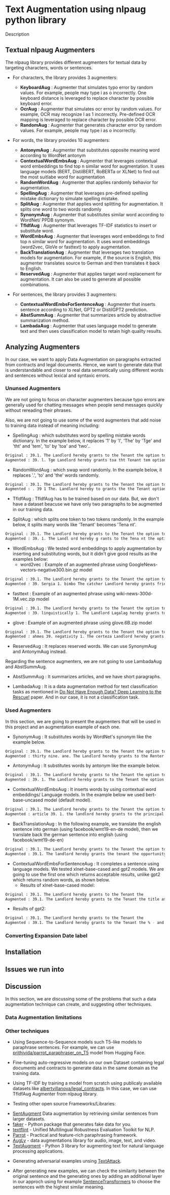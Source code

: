# Text Augmentation using nlpaug python library

Description


## Textual nlpaug Augmenters

The nlpaug library provides different augmenters for textual data by targeting characters, words or sentences.

*   For characters, the library provides 3 augmenters:
    - **KeyboardAug** : Augmenter that simulates typo error by random values. For example, people may type i as o incorrectly. One keyboard distance is leveraged to replace character by possible keyboard error.
    - **OcrAug** : Augmenter that simulates ocr error by random values. For example, OCR may recognize I as 1 incorrectly. Pre-defined OCR mapping is leveraged to replace character by possible OCR error.
    - **RandomAug** : Augmenter that generates character error by random values. For example, people may type i as o incorrectly.

*   For words, the library provides 10 augmenters:
    - **AntonymAug** : Augmenter that substitutes opposite meaning word according to WordNet antonym
    - **ContextualWordEmbsAug** : Augmenter that leverages contextual word embeddings to find top n similar word for augmentation. It uses language models (BERT, DistilBERT, RoBERTa or XLNet) to find out the most suitlabe word for augmentation
    - **RandomWordAug** : Augmenter that applies randomly behavior for augmentation.
    - **SpellingAug** : Augmenter that leverages pre-defined spelling mistake dictionary to simulate spelling mistake.
    - **SplitAug** : Augmenter that applies word splitting for augmentation. It splits one word to two words randomly
    - **SynonymAug** : Augmenter that substitutes similar word according to WordNet/ PPDB synonym.
    - **TfIdfAug** : Augmenter that leverages TF-IDF statistics to insert or substitute word.
    - **WordEmbsAug** : Augmenter that leverages word embeddings to find top n similar word for augmentation. It uses word embeddings (word2vec, GloVe or fasttext) to apply augmentation.
    - **BackTranslationAug** : Augmenter that leverages two translation models for augmentation. For example, if the source is English, this augmenter translates source to German and then translates it back to English.
    - **ReservedAug** : Augmenter that applies target word replacement for augmentation. It can also be used to generate all possible combinations.

*   For sentences, the library provides 3 augmenters:
    - **ContextualWordEmbsForSentenceAug** : Augmenter that inserts sentence according to XLNet, GPT2 or DistilGPT2 prediction.
    - **AbstSummAug** : Augmenter that summarizes article by abstractive summarization method.
    - **LambadaAug** : Augmenter that uses language model to generate text and then uses classification model to retain high quality results.

## Analyzing Augmenters

In our case, we want to apply Data Augmentation on paragraphs extracted from contracts and legal documents. Hence, we want to generate data that is understandable and closer to real data semantically using different words and sentences without lexical and syntaxic errors.


### Ununsed Augmenters

We are not going to focus on character augmenters because typo errors are generally used for chatting messages when people send messages quickly without rereading their phrases. 

Also, we are not going to use some of the word augmenters that add noise to training data instead of meaning including:

- SpellingAug : which substitutes word by spelling mistake words dictionary. In the example below, it replaces '1' by 'l', 'The' by 'Tge' and 'tht' and 'tem', 'to' by 'toa' and 'two'.. 
```bash
Original : 39.1. The Landlord hereby grants to the Tenant the option to take under lease
Augmented : 39. l. Tge Landlord hereby grants toa tht Tenant tem option two taking ander lease
```

- RandomWordAug : which swap word randomly. In the example below, it replaces '.', 'to' and 'the' words randomly.
```bash
Original : 39.1. The Landlord hereby grants to the Tenant the option to take under lease
Augmented : . 39 1 The. Landlord hereby to grants the the Tenant option to take under lease
```

- TfIdfAug : TfIdfAug has to be trained based on our data. But, we don't have a dataset beacuse we have only two paragraphs to be augmented in our training data.

- SplitAug : which splits one token to two tokens randomly. In the example below, it splits many words like 'Tenant' becomes 'Tena nt'.
```bash
Original : 39.1. The Landlord hereby grants to the Tenant the option to take under lease
Augmented : 39. 1. The Landl ord hereby g rants to the Tena nt the option to t ake u nder le ase
```

- WordEmbsAug : We tested word embeddings to apply augmentation by inserting and substituting words, but it didn't give good results as the examples below:
  - word2vec : Example of an augmented phrase using GoogleNews-vectors-negative300.bin.gz model
```bash
Original : 39.1. The Landlord hereby grants to the Tenant the option to take under lease
Augmented : 39. Sergia 1. bimbo The catcher Landlord hereby grants friedman to kl the Tenant the option Predator to take under lease
```
  - fasttext : Example of an augmented phrase using wiki-news-300d-1M.vec.zip model
```bash
Original : 39.1. The Landlord hereby grants to the Tenant the option to take under lease
Augmented : 39. linguistically 1. The Landlord Lagalag hereby grants to the Tenant 18.82 the option triumphalistic to pre-1955 take under MikeDust lease
```
  - glove : Example of an augmented phrase using glove.6B.zip model
```bash
Original : 39.1. The Landlord hereby grants to the Tenant the option to take under lease
Augmented : ahmes 39. negativity 1. The certeza Landlord hereby grants to pseudo-3d the Tenant the hatsopoulos option to take under toroc lease
```


- ReservedAug : It replaces reserved words. We can use SynonymAug and AntonymAug instead.


Regarding the sentence augmenters, we are not going to use LambadaAug and AbstSummAug.

- AbstSummAug : It summarizes articles, and we have short paragraphs.

- LambadaAug : It is a data augmentation method for text classification tasks as mentioned in [Do Not Have Enough Data? Deep Learning to the Rescue!](https://arxiv.org/pdf/1911.03118.pdf) paper. And in our case, it is not a classification task.

### Used Augmenters

In this section, we are going to present the augmenters that will be used in this project and an augmentation example of each one.


- SynonymAug : It substitutes words by WordNet's synonym like the example below.
```bash
Original : 39.1. The Landlord hereby grants to the Tenant the option to take under lease
Augmented : thirty nine. ane. The Landlord hereby grants to the Renter the option to exact under lease
```

- AntonymAug : It substitutes words by antonym like the example below.
```bash
Original : 39.1. The Landlord hereby grants to the Tenant the option to take under lease
Augmented : 39. 1. The Landlord hereby grants to the Tenant the option to disclaim under lease
```

- ContextualWordEmbsAug : It inserts words by using contextual word embeddings/ Language models. In the example below we used bert-base-uncased model (default model).
```bash
Original : 39.1. The Landlord hereby grants to the Tenant the option to take under lease
Augmented : article 39. 1. the landlord hereby grants to the principal tenant lessee the option together to take part under a lease
```

- BackTranslationAug : In the following example, we translate the english sentence into german (using facebook/wmt19-en-de model), then we translate back the german sentence into english (using facebook/wmt19-de-en)
```bash
Original : 39.1. The Landlord hereby grants to the Tenant the option to take under lease
Augmented : 39.1. The landlord hereby grants the tenant the opportunity to take over the lease
```

- ContextualWordEmbsForSentenceAug : It completes a sentence using language models. We tested xlnet-base-cased and gpt2 models. We are going to use the first one which returns acceptable results, unlike gpt2 which returns random words, as shown below.
  - Results of xlnet-base-cased model:
```bash
Original : 39.1. The Landlord hereby grants to the Tenant the 
Augmented : 39.1. The Landlord hereby grants to the Tenant the title as written by or implied to her title hereunder to all the more valid titles on its property below and mentioned to such less valid articles below,
```
  - Results of gpt2:
```bash
Original : 39.1. The Landlord hereby grants to the Tenant the 
Augmented : 39.1. The Landlord hereby grants to the Tenant the % - and to is ( of in : - from / .'
```
  


### Converting Expansion Date label


## Installation


## Issues we run into

## Discussion

In this section, we are discussing some of the problems that such a data augmentation technique can create, and suggesting other techniques.

### Data Augmentation limitations

### Other techniques

- Using Sequence-to-Sequence models such T5-like models to paraphrase sentences. For example, we can use [prithivida/parrot_paraphraser_on_T5](https://huggingface.co/prithivida/parrot_paraphraser_on_T5) model from Hugging Face.

- Fine-tuning auto-regressive models on our own Dataset containing legal documents and contracts to generate data in the same domain as the training data.

- Using TF-IDF by training a model from scratch using publicaly available datasets like [albertvillanova/legal_contracts](https://huggingface.co/datasets/albertvillanova/legal_contracts). In this case, we can use TfIdfAug Augmenter from nlpaug library.

- Testing other open source Frameworks/Libraries:

* [SentAugment](https://github.com/facebookresearch/SentAugment) Data augmentation by retrieving similar sentences from larger datasets.
* [faker](https://github.com/joke2k/faker) - Python package that generates fake data for you.
* [textflint](https://github.com/textflint/textflint) - Unified Multilingual Robustness Evaluation Toolkit for NLP.
* [Parrot](https://github.com/PrithivirajDamodaran/Parrot_Paraphraser) - Practical and feature-rich paraphrasing framework.
* [AugLy](https://github.com/facebookresearch/AugLy) - data augmentations library for audio, image, text, and video.
* [TextAugment](https://github.com/dsfsi/textaugment) - Python 3 library for augmenting text for natural language processing applications.


- Generating adversarial examples unsing [TextAttack](https://github.com/dsfsi/textaugment).

- After generating new examples, we can check the similarity between the original sentence and the generating ones by adding an additional layer in our approch using for example [SentenceTransformers](https://www.sbert.net/) to choose the sentences with the highest similar meaning.

 
